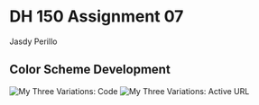 # DH 150 Assignment 07

Jasdy Perillo


## Color Scheme Development

![My Three Variations: Code](https://drive.google.com/uc?id=1V03PtiI-5uzAAtZoDBVv_o-bfa_VPOjt)
![My Three Variations: Active URL]()


